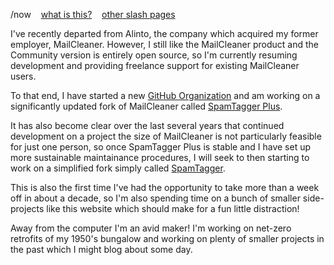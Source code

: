 /now&nbsp;&nbsp;&nbsp;&nbsp;[what is this?](https://slashpages.net/#now)&nbsp;&nbsp;&nbsp;&nbsp;[other slash pages](/slashes.md)

I've recently departed from Alinto, the company which acquired my former employer, MailCleaner. However, I still like the MailCleaner product and the Community version is entirely open source, so I'm currently resuming development and providing freelance support for existing MailCleaner users.

To that end, I have started a new [GitHub Organization](https://github.com/SpamTagger)
 and am working on a significantly updated fork of MailCleaner called [SpamTagger Plus](https://github.com/SpamTagger/SpamTagger-Plus).

It has also become clear over the last several years that continued development on a project the size of MailCleaner is not particularly feasible for just one person, so once SpamTagger Plus is stable and I have set up more sustainable maintainance procedures, I will seek to then starting to work on a simplified fork simply called [SpamTagger](https://github.com/SpamTagger/SpamTagger).

This is also the first time I've had the opportunity to take more than a week off in about a decade, so I'm also spending time on a bunch of smaller side-projects like this website which should make for a fun little distraction!

Away from the computer I'm an avid maker! I'm working on net-zero retrofits of my 1950's bungalow and working on plenty of smaller projects in the past which I might blog about some day.
